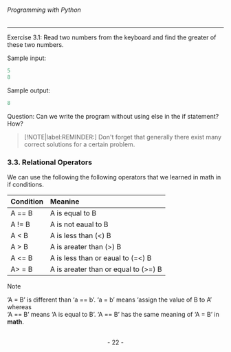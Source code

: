 ###### Programming with Python
---

Exercise 3.1: Read two numbers from the keyboard and find the greater of these
two numbers.

Sample input:

```python
5
8
```

Sample output:

```python
8
```

Question: Can we write the program without using else in the if statement?
How?

> [!NOTE|label:REMINDER:]
> Don't forget that generally there exist many correct solutions for a certain
problem.

### 3.3. Relational Operators

We can use the following the following operators that we learned in math in if conditions.

|Condition|Meanine
|:---|:---
|A == B|A is equal to B
|A != B|A is not eaual to B
|A < B|A is less than (<) B
|A > B|A is areater than (>) B
|A <= B|A is less than or eaual to (=<) B
|A> = B|A is areater than or equal to (>=) B


> [!NOTE]
> ‘A = B’ is different than ‘a == b’. ‘a = b’ means ‘assign the value of B to A’<br>
> whereas <br>
> ‘A == B’ means ‘A is equal to B’. ‘A == B’ has the same meaning of ‘A = B’ in **math**.

<br>

<center> - 22 - </center>



